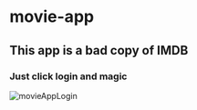 # **movie-app**
## This app is a bad copy of IMDB

### Just click login and magic

![movieAppLogin](https://github.com/popaleksandar/movie-app/assets/47964336/20a0f689-5cd1-4346-87b3-6ac31fa751be)
